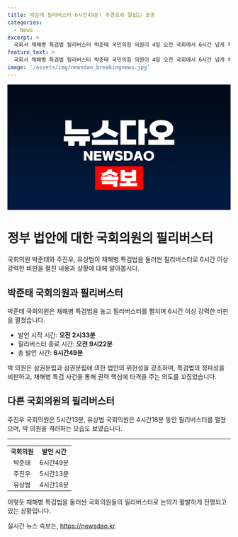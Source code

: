 ```yaml
---
title: 박준태 필리버스터 6시간49분! 추경호와 말없는 포옹
categories:
  - News
excerpt: >
  국회서 채해병 특검법 필리버스터 박준태 국민의힘 의원이 4일 오전 국회에서 6시간 넘게 채해병 특검법 관련 필리버스터를 진행했다. 정파성을 비판하며 법안 추진을 강력히 비판했으며, 특검법의 의도를 의심하는 발언을 했다. 국회의 다른 의원들도 그를 격려하는 모습을 보였다. (150자)
feature_text: >
  국회서 채해병 특검법 필리버스터 박준태 국민의힘 의원이 4일 오전 국회에서 6시간 넘게 채해병 특검법 관련 필리버스터를 진행했다. 정파성을 비판하며 법안 추진을 강력히 비판했으며, 특검법의 의도를 의심하는 발언을 했다. 국회의 다른 의원들도 그를 격려하는 모습을 보였다. (150자)
image: '/assets/img/newsdao_breakingnews.jpg'
---
```


<p><img src="/assets/img/newsdao_breakingnews.jpg" alt="bookingtag 속보" /></p>

<h1>정부 법안에 대한 국회의원의 필리버스터</h1>

<p data-ke-size="size16">국회의원 박준태와 주진우, 유상범이 채해병 특검법을 둘러싼 필리버스터로 6시간 이상 강력한 비판을 펼친 내용과 상황에 대해 알아봅시다.</p>

<h2 data-ke-size="size26">박준태 국회의원과 필리버스터</h2>

<p data-ke-size="size16">박준태 국회의원은 채해병 특검법을 놓고 필리버스터를 펼치며 6시간 이상 강력한 비판을 펼쳤습니다.</p>

<ul>
    <li>발언 시작 시간: <b>오전 2시33분</b></li>
    <li>필리버스터 종료 시간: <b>오전 9시22분</b></li>
    <li>총 발언 시간: <b>6시간49분</b></li>
</ul>

<p data-ke-size="size16">박 의원은 삼권분립과 삼권분립에 의한 법안의 위헌성을 강조하며, 특검법의 정파성을 비판하고, 채해병 특검 사건을 통해 권력 핵심에 타격을 주는 의도를 꼬집었습니다.</p>

<h2 data-ke-size="size26">다른 국회의원의 필리버스터</h2>

<p data-ke-size="size16">주진우 국회의원은 5시간13분, 유상범 국회의원은 4시간18분 동안 필리버스터를 펼쳤으며, 박 의원을 격려하는 모습도 보였습니다.</p>

<hr>

<table>
    <tr>
        <td style="text-align: center; height: 17px;"><b>국회의원</b></td>
        <td style="text-align: center; height: 17px;"><b>발언 시간</b></td>
    </tr>
    <tr>
        <td style="text-align: center; height: 17px;">박준태</td>
        <td style="text-align: center; height: 17px;">6시간49분</td>
    </tr>
    <tr>
        <td style="text-align: center; height: 17px;">주진우</td>
        <td style="text-align: center; height: 17px;">5시간13분</td>
    </tr>
    <tr>
        <td style="text-align: center; height: 17px;">유상범</td>
        <td style="text-align: center; height: 17px;">4시간18분</td>
    </tr>
</table>

<p data-ke-size="size16">이렇듯 채해병 특검법을 둘러싼 국회의원들의 필리버스터로 논의가 활발하게 진행되고 있는 상황입니다.</p>
실시간 뉴스 속보는, <a href="https://newsdao.kr" rel="dofollow">https://newsdao.kr</a>


